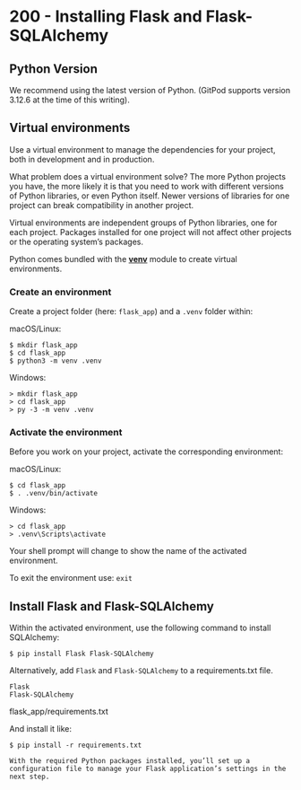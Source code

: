 # 200 - Installing Flask and Flask-SQLAlchemy

## Python Version

We recommend using the latest version of Python. (GitPod supports version 3.12.6 at the time of this writing).

## Virtual environments

Use a virtual environment to manage the dependencies for your project, both in development and in production.

What problem does a virtual environment solve? The more Python projects you have, the more likely it is that you need to work with different versions of Python libraries, or even Python itself. Newer versions of libraries for one project can break compatibility in another project.

Virtual environments are independent groups of Python libraries, one for each project. Packages installed for one project will not affect other projects or the operating system’s packages.

Python comes bundled with the **[venv](https://docs.python.org/3/library/venv.html#module-venv)** module to create virtual environments.

### Create an environment

Create a project folder (here: ```flask_app```) and a ```.venv``` folder within:

macOS/Linux:

```
$ mkdir flask_app
$ cd flask_app
$ python3 -m venv .venv
```

Windows:

```
> mkdir flask_app
> cd flask_app
> py -3 -m venv .venv
```

### Activate the environment

Before you work on your project, activate the corresponding environment:

macOS/Linux:

```
$ cd flask_app
$ . .venv/bin/activate
```

Windows:

```
> cd flask_app
> .venv\Scripts\activate
```

Your shell prompt will change to show the name of the activated environment.

To exit the environment use: ```exit```

## Install Flask and Flask-SQLAlchemy

Within the activated environment, use the following command to install SQLAlchemy:

```
$ pip install Flask Flask-SQLAlchemy
```

Alternatively, add ```Flask``` and ```Flask-SQLAlchemy``` to a requirements.txt file.

```
Flask
Flask-SQLAlchemy
```
flask_app/requirements.txt

And install it like:

```
$ pip install -r requirements.txt

With the required Python packages installed, you’ll set up a configuration file to manage your Flask application’s settings in the next step.